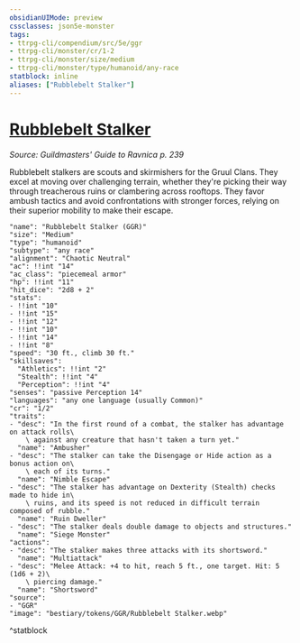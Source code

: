 ```yaml
---
obsidianUIMode: preview
cssclasses: json5e-monster
tags:
- ttrpg-cli/compendium/src/5e/ggr
- ttrpg-cli/monster/cr/1-2
- ttrpg-cli/monster/size/medium
- ttrpg-cli/monster/type/humanoid/any-race
statblock: inline
aliases: ["Rubblebelt Stalker"]
---
```

# [Rubblebelt Stalker](3-Compendium\CLI\bestiary\humanoid/rubblebelt-stalker-ggr.md)
*Source: Guildmasters' Guide to Ravnica p. 239*  

Rubblebelt stalkers are scouts and skirmishers for the Gruul Clans. They excel at moving over challenging terrain, whether they're picking their way through treacherous ruins or clambering across rooftops. They favor ambush tactics and avoid confrontations with stronger forces, relying on their superior mobility to make their escape.

```statblock
"name": "Rubblebelt Stalker (GGR)"
"size": "Medium"
"type": "humanoid"
"subtype": "any race"
"alignment": "Chaotic Neutral"
"ac": !!int "14"
"ac_class": "piecemeal armor"
"hp": !!int "11"
"hit_dice": "2d8 + 2"
"stats":
- !!int "10"
- !!int "15"
- !!int "12"
- !!int "10"
- !!int "14"
- !!int "8"
"speed": "30 ft., climb 30 ft."
"skillsaves":
  "Athletics": !!int "2"
  "Stealth": !!int "4"
  "Perception": !!int "4"
"senses": "passive Perception 14"
"languages": "any one language (usually Common)"
"cr": "1/2"
"traits":
- "desc": "In the first round of a combat, the stalker has advantage on attack rolls\
    \ against any creature that hasn't taken a turn yet."
  "name": "Ambusher"
- "desc": "The stalker can take the Disengage or Hide action as a bonus action on\
    \ each of its turns."
  "name": "Nimble Escape"
- "desc": "The stalker has advantage on Dexterity (Stealth) checks made to hide in\
    \ ruins, and its speed is not reduced in difficult terrain composed of rubble."
  "name": "Ruin Dweller"
- "desc": "The stalker deals double damage to objects and structures."
  "name": "Siege Monster"
"actions":
- "desc": "The stalker makes three attacks with its shortsword."
  "name": "Multiattack"
- "desc": "Melee Attack: +4 to hit, reach 5 ft., one target. Hit: 5 (1d6 + 2)\
    \ piercing damage."
  "name": "Shortsword"
"source":
- "GGR"
"image": "bestiary/tokens/GGR/Rubblebelt Stalker.webp"
```
^statblock